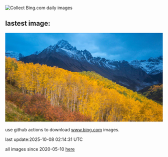 ![Collect Bing.com daily images](https://github.com/counter2015/bing-daily-images/workflows/Collect%20Bing.com%20daily%20images/badge.svg)
## lastest image:
![](images/img.jpg)

use github actions to download www.bing.com images.

last update:2025-10-08 02:14:31 UTC

all images since 2020-05-10 [here](https://github.com/counter2015/bing-daily-images/tree/master/images) 
